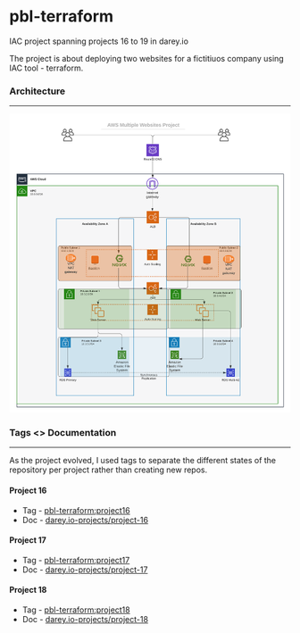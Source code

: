 # pbl-terraform

IAC project spanning projects 16 to 19 in darey.io

The project is about deploying two websites for a fictitiuos company using IAC tool - terraform.

### Architecture
----------------
![](./aws_architecture.png)


### Tags <> Documentation
-------------------------
As the project evolved, I used tags to separate the different states of the repository per project rather than creating new repos.

#### Project 16
* Tag - [pbl-terraform:project16](https://github.com/toritsejuFO/pbl-terraform/tree/project16)
* Doc - [darey.io-projects/project-16](https://github.com/toritsejuFO/darey.io-projects/tree/main/project-16)

#### Project 17
* Tag - [pbl-terraform:project17](https://github.com/toritsejuFO/pbl-terraform/tree/project17)
* Doc - [darey.io-projects/project-17](https://github.com/toritsejuFO/darey.io-projects/tree/main/project-17)

#### Project 18
* Tag - [pbl-terraform:project18](https://github.com/toritsejuFO/pbl-terraform/tree/project18)
* Doc - [darey.io-projects/project-18](https://github.com/toritsejuFO/darey.io-projects/tree/main/project-18)
